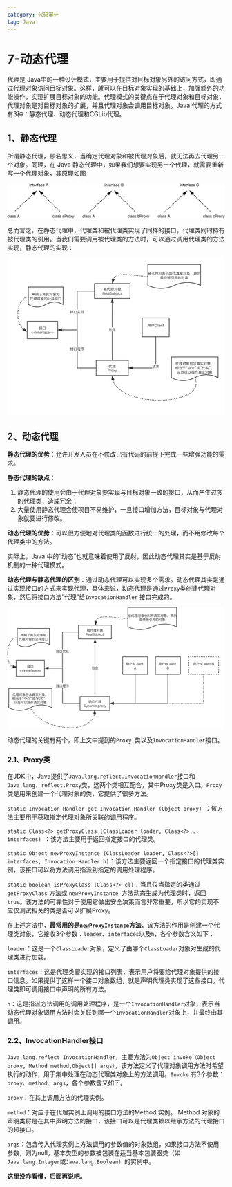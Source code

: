 ```yaml
---
category: 代码审计
tag: Java
---
```


# 7-动态代理

代理是 Java中的一种设计模式，主要用于提供对目标对象另外的访问方式，即通过代理对象访问目标对象。这样，就可以在目标对象实现的基础上，加强额外的功能操作，实现扩展目标对象的功能。代理模式的关键点在于代理对象和目标对象，代理对象是对目标对象的扩展，并且代理对象会调用目标对象。Java 代理的方式有3种：静态代理、动态代理和CGLib代理。

## 1、静态代理

所谓静态代理，顾名思义，当确定代理对象和被代理对象后，就无法再去代理另一个对象。同理，在 Java 静态代理中，如果我们想要实现另一个代理，就需要重新写一个代理对象，其原理如图

![img](./img/7-DynamicProxy/epub_40869976_146.jpeg)



总而言之，在静态代理中，代理类和被代理类实现了同样的接口，代理类同时持有被代理类的引用。当我们需要调用被代理类的方法时，可以通过调用代理类的方法实现，静态代理的实现：

![img](./img/7-DynamicProxy/epub_40869976_147.jpeg)

## 2、动态代理

**静态代理的优势**：允许开发人员在不修改已有代码的前提下完成一些增强功能的需求。

**静态代理的缺点**：

1. 静态代理的使用会由于代理对象要实现与目标对象一致的接口，从而产生过多的代理类，造成冗余；
2. 大量使用静态代理会使项目不易维护，一旦接口增加方法，目标对象与代理对象就要进行修改。

**动态代理的优势**：可以很方便地对代理类的函数进行统一的处理，而不用修改每个代理类中的方法。

实际上，Java 中的“动态”也就意味着使用了反射，因此动态代理其实是基于反射机制的一种代理模式。

**动态代理与静态代理的区别**：通过动态代理可以实现多个需求。动态代理其实是通过实现接口的方式来实现代理，具体来说，动态代理是通过`Proxy`类创建代理对象，然后将接口方法“代理”给`InvocationHandler` 接口完成的。

![img](./img/7-DynamicProxy/epub_40869976_148.jpeg)

动态代理的关键有两个，即上文中提到的`Proxy `类以及`InvocationHandler`接口。

### 2.1、Proxy类

在JDK中，Java提供了`Java.lang.reflect.InvocationHandler`接口和`Java.lang. reflect.Proxy`类，这两个类相互配合，其中Proxy类是入口。`Proxy`类是用来创建一个代理对象的类，它提供了很多方法。

`static Invocation Handler get Invocation Handler (Object proxy) `：该方法主要用于获取指定代理对象所关联的调用程序。

`static Class<?> getProxyClass (ClassLoader loader, Class<?>... interfaces) `：该方法主要用于返回指定接口的代理类。

`static Object newProxyInstance (ClassLoader loader, Class<?>[] interfaces, Invocation Handler h)`：该方法主要返回一个指定接口的代理类实例，该接口可以将方法调用指派到指定的调用处理程序。

`static boolean isProxyClass (Class<?> cl)`：当且仅当指定的类通过 `getProxyClass` 方法或 `newProxyInstance `方法动态生成为代理类时，返回 `true`。该方法的可靠性对于使用它做出安全决策而言非常重要，所以它的实现不应仅测试相关的类是否可以扩展Proxy。

在上述方法中，**最常用的是`newProxyInstance`方法**，该方法的作用是创建一个代理类对象，它接收3个参数：`loader`、`interfaces`以及`h`，各个参数含义如下：

`loader`：这是一个`ClassLoader`对象，定义了由哪个`ClassLoader`对象对生成的代理类进行加载。

`interfaces`：这是代理类要实现的接口列表，表示用户将要给代理对象提供的接口信息。如果提供了这样一个接口对象数组，就是声明代理类实现了这些接口，代理类即可调用接口中声明的所有方法。

`h`：这是指派方法调用的调用处理程序，是一个`InvocationHandler`对象，表示当动态代理对象调用方法时会关联到哪一个`InvocationHandler`对象上，并最终由其调用。

### 2.2、InvocationHandler接口

`Java.lang.reflect InvocationHandler`，主要方法为`Object invoke（Object proxy, Method method,Object[] args）`，该方法定义了代理对象调用方法时希望执行的动作，用于集中处理在动态代理类对象上的方法调用。`Invoke` 有3个参数：`proxy`、`method`、`args`，各个参数含义如下。

`proxy`：在其上调用方法的代理实例。

`method`：对应于在代理实例上调用的接口方法的Method 实例。 Method 对象的声明类将是在其中声明方法的接口，该接口可以是代理类赖以继承方法的代理接口的超接口。

`args`：包含传入代理实例上方法调用的参数值的对象数组，如果接口方法不使用参数，则为null。基本类型的参数被包装在适当基本包装器类（如`Java.lang.Integer`或`Java.lang.Boolean`）的实例中。



**这里没咋看懂，后面再说吧。**


